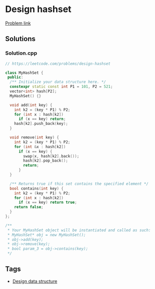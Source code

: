 # Design hashset

[Problem link](https://leetcode.com/problems/design-hashset)

## Solutions


### Solution.cpp
```cpp
// https://leetcode.com/problems/design-hashset

class MyHashSet {
 public:
  /** Initialize your data structure here. */
  constexpr static const int P1 = 101, P2 = 521;
  vector<int> hash[P2];
  MyHashSet() {}

  void add(int key) {
    int k2 = (key * P1) % P2;
    for (int x : hash[k2])
      if (x == key) return;
    hash[k2].push_back(key);
  }

  void remove(int key) {
    int k2 = (key * P1) % P2;
    for (int &x : hash[k2])
      if (x == key) {
        swap(x, hash[k2].back());
        hash[k2].pop_back();
        return;
      }
  }

  /** Returns true if this set contains the specified element */
  bool contains(int key) {
    int k2 = (key * P1) % P2;
    for (int x : hash[k2])
      if (x == key) return true;
    return false;
  }
};

/**
 * Your MyHashSet object will be instantiated and called as such:
 * MyHashSet* obj = new MyHashSet();
 * obj->add(key);
 * obj->remove(key);
 * bool param_3 = obj->contains(key);
 */
```
## Tags

* [Design data structure](/Collections/design-data-structure.md#design-data-structure)
